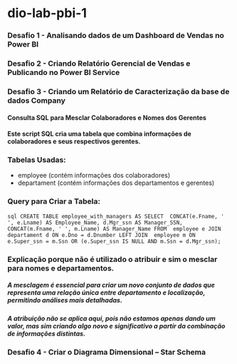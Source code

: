 # dio-lab-pbi-1
### Desafio 1 - Analisando dados de um Dashboard de Vendas no Power BI
 
### Desafio 2 - Criando Relatório Gerencial de Vendas e Publicando no Power BI Service

### Desafio 3 - Criando um Relatório de Caracterização da base de dados Company

#### Consulta SQL para Mesclar Colaboradores e Nomes dos Gerentes

#### Este script SQL cria uma tabela que combina informações de colaboradores e seus respectivos gerentes.

### Tabelas Usadas:
- employee (contém informações dos colaboradores)
- departament (contém informações dos departamentos e gerentes)

### Query para Criar a Tabela:
``sql
CREATE TABLE employee_with_managers AS
SELECT 
    CONCAT(e.Fname, ' ', e.Lname) AS Employee_Name,
    d.Mgr_ssn AS Manager_SSN,
    CONCAT(m.Fname, ' ', m.Lname) AS Manager_Name
FROM 
    employee e
JOIN 
    departament d ON e.Dno = d.Dnumber
LEFT JOIN 
    employee m ON e.Super_ssn = m.Ssn OR (e.Super_ssn IS NULL AND m.Ssn = d.Mgr_ssn);``

### Explicação porque não é utilizado o atribuir e sim o mesclar para nomes e departamentos.

##### A mesclagem é essencial para criar um novo conjunto de dados que representa uma relação única entre departamento e localização, permitindo análises mais detalhadas.
##### A atribuição não se aplica aqui, pois não estamos apenas dando um valor, mas sim criando algo novo e significativo a partir da combinação de informações distintas.

### Desafio 4 - Criar o Diagrama Dimensional – Star Schema
